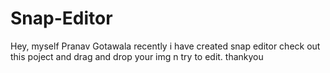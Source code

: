 # Snap-Editor
Hey, myself Pranav Gotawala recently i have created snap editor check out this poject and drag and drop your img n try to edit. thankyou 
